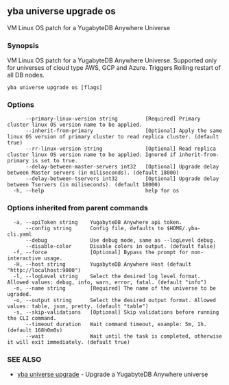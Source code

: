 ## yba universe upgrade os

VM Linux OS patch for a YugabyteDB Anywhere Universe

### Synopsis

VM Linux OS patch for a YugabyteDB Anywhere Universe. Supported only for universes of cloud type AWS, GCP and Azure. Triggers Rolling restart of all DB nodes.

```
yba universe upgrade os [flags]
```

### Options

```
      --primary-linux-version string         [Required] Primary cluster linux OS version name to be applied.
      --inherit-from-primary                 [Optional] Apply the same linux OS version of primary cluster to read replica cluster. (default true)
      --rr-linux-version string              [Optional] Read replica cluster linux OS version name to be applied. Ignored if inherit-from-primary is set to true.
      --delay-between-master-servers int32   [Optional] Upgrade delay between Master servers (in miliseconds). (default 18000)
      --delay-between-tservers int32         [Optional] Upgrade delay between Tservers (in miliseconds). (default 18000)
  -h, --help                                 help for os
```

### Options inherited from parent commands

```
  -a, --apiToken string    YugabyteDB Anywhere api token.
      --config string      Config file, defaults to $HOME/.yba-cli.yaml
      --debug              Use debug mode, same as --logLevel debug.
      --disable-color      Disable colors in output. (default false)
  -f, --force              [Optional] Bypass the prompt for non-interactive usage.
  -H, --host string        YugabyteDB Anywhere Host (default "http://localhost:9000")
  -l, --logLevel string    Select the desired log level format. Allowed values: debug, info, warn, error, fatal. (default "info")
  -n, --name string        [Required] The name of the universe to be ugraded.
  -o, --output string      Select the desired output format. Allowed values: table, json, pretty. (default "table")
  -s, --skip-validations   [Optional] Skip validations before running the CLI command.
      --timeout duration   Wait command timeout, example: 5m, 1h. (default 168h0m0s)
      --wait               Wait until the task is completed, otherwise it will exit immediately. (default true)
```

### SEE ALSO

* [yba universe upgrade](yba_universe_upgrade.md)	 - Upgrade a YugabyteDB Anywhere universe

